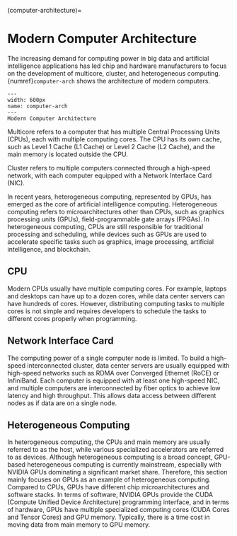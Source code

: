 (computer-architecture)=
# Modern Computer Architecture

The increasing demand for computing power in big data and artificial intelligence applications has led chip and hardware manufacturers to focus on the development of multicore, cluster, and heterogeneous computing. {numref}`computer-arch` shows the architecture of modern computers.

```{figure} ../img/ch-parallel-computing/computer-arch.svg
---
width: 600px
name: computer-arch
---
Modern Computer Architecture
```

Multicore refers to a computer that has multiple Central Processing Units (CPUs), each with multiple computing cores. The CPU has its own cache, such as Level 1 Cache (L1 Cache) or Level 2 Cache (L2 Cache), and the main memory is located outside the CPU.

Cluster refers to multiple computers connected through a high-speed network, with each computer equipped with a Network Interface Card (NIC).

In recent years, heterogeneous computing, represented by GPUs, has emerged as the core of artificial intelligence computing. Heterogeneous computing refers to microarchitectures other than CPUs, such as graphics processing units (GPUs), field-programmable gate arrays (FPGAs). In heterogeneous computing, CPUs are still responsible for traditional processing and scheduling, while devices such as GPUs are used to accelerate specific tasks such as graphics, image processing, artificial intelligence, and blockchain.

## CPU

Modern CPUs usually have multiple computing cores. For example, laptops and desktops can have up to a dozen cores, while data center servers can have hundreds of cores. However, distributing computing tasks to multiple cores is not simple and requires developers to schedule the tasks to different cores properly when programming.

## Network Interface Card

The computing power of a single computer node is limited. To build a high-speed interconnected cluster, data center servers are usually equipped with high-speed networks such as RDMA over Converged Ethernet (RoCE) or InfiniBand. Each computer is equipped with at least one high-speed NIC, and multiple computers are interconnected by fiber optics to achieve low latency and high throughput. This allows data access between different nodes as if data are on a single node.

## Heterogeneous Computing

In heterogeneous computing, the CPUs and main memory are usually referred to as the host, while various specialized accelerators are referred to as devices. Although heterogeneous computing is a broad concept, GPU-based heterogeneous computing is currently mainstream, especially with NVIDIA GPUs dominating a significant market share. Therefore, this section mainly focuses on GPUs as an example of heterogeneous computing. Compared to CPUs, GPUs have different chip microarchitectures and software stacks. In terms of software, NVIDIA GPUs provide the CUDA (Compute Unified Device Architecture) programming interface, and in terms of hardware, GPUs have multiple specialized computing cores (CUDA Cores and Tensor Cores) and GPU memory. Typically, there is a time cost in moving data from main memory to GPU memory.